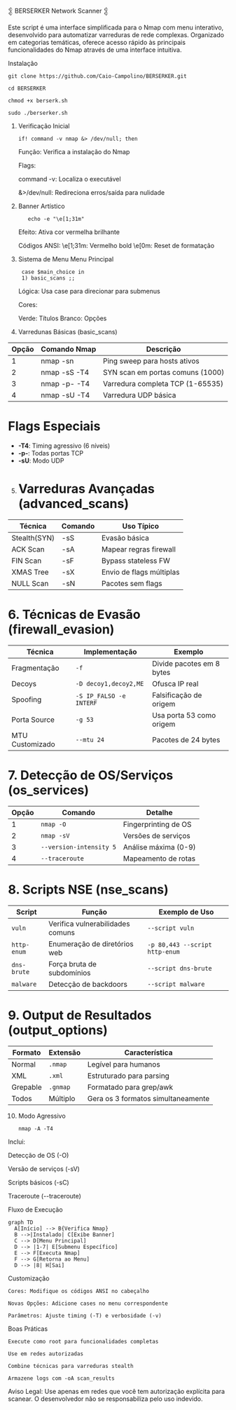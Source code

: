 𒉭 BERSERKER Network Scanner 𒉭

Este script é uma interface simplificada para o Nmap com menu interativo, desenvolvido para automatizar varreduras de rede complexas. Organizado em categorias temáticas, oferece acesso rápido às principais funcionalidades do Nmap através de uma interface intuitiva.

Instalação

    git clone https://github.com/Caio-Campolino/BERSERKER.git

    cd BERSERKER

    chmod +x berserk.sh

    sudo ./berserker.sh

1. Verificação Inicial
   
       if! command -v nmap &> /dev/null; then
    Função: Verifica a instalação do Nmap

    Flags:

   command -v: Localiza o executável

   &>/dev/null: Redireciona erros/saída para nulidade

2. Banner Artístico

          echo -e "\e[1;31m"

    Efeito: Ativa cor vermelha brilhante

    Códigos ANSI:
\e[1;31m: Vermelho bold
\e[0m: Reset de formatação

3. Sistema de Menu
Menu Principal

        case $main_choice in
        1) basic_scans ;;

    Lógica: Usa case para direcionar para submenus

    Cores:

   Verde: Títulos
   Branco: Opções



4. Varredunas Básicas (basic_scans)

| Opção | Comando Nmap       | Descrição                                |
|-------|--------------------|------------------------------------------|
| 1     | nmap -sn           | Ping sweep para hosts ativos            |
| 2     | nmap -sS -T4       | SYN scan em portas comuns (1000)         |
| 3     | nmap -p- -T4       | Varredura completa TCP (1-65535)         |
| 4     | nmap -sU -T4       | Varredura UDP básica                     |


# Flags Especiais

- **-T4**: Timing agressivo (6 níveis)
- **-p-**: Todas portas TCP
- **-sU**: Modo UDP



5. # Varreduras Avançadas (advanced_scans)

| Técnica        | Comando | Uso Típico               |
|----------------|---------|--------------------------|
| Stealth(SYN)   | -sS     | Evasão básica            |
| ACK Scan       | -sA     | Mapear regras firewall   |
| FIN Scan       | -sF     | Bypass stateless FW      |
| XMAS Tree      | -sX     | Envio de flags múltiplas |
| NULL Scan      | -sN     | Pacotes sem flags        |


# 6. Técnicas de Evasão (firewall_evasion)

| Técnica         | Implementação                     | Exemplo                                   |
|-----------------|-----------------------------------|-------------------------------------------|
| Fragmentação    | `-f`                              | Divide pacotes em 8 bytes                 |
| Decoys          | `-D decoy1,decoy2,ME`             | Ofusca IP real                            |
| Spoofing        | `-S IP_FALSO -e INTERF`           | Falsificação de origem                    |
| Porta Source    | `-g 53`                           | Usa porta 53 como origem                  |
| MTU Customizado | `--mtu 24`                        | Pacotes de 24 bytes                       |

# 7. Detecção de OS/Serviços (os_services)

| Opção               | Comando                     | Detalhe                          |
|---------------------|-----------------------------|----------------------------------|
| 1                   | `nmap -O`                   | Fingerprinting de OS            |
| 2                   | `nmap -sV`                  | Versões de serviços             |
| 3                   | `--version-intensity 5`     | Análise máxima (0-9)            |
| 4                   | `--traceroute`              | Mapeamento de rotas             |


# 8. Scripts NSE (nse_scans)

| Script       | Função                                | Exemplo de Uso                     |
|--------------|---------------------------------------|------------------------------------|
| `vuln`       | Verifica vulnerabilidades comuns      | `--script vuln`                   |
| `http-enum`  | Enumeração de diretórios web          | `-p 80,443 --script http-enum`    |
| `dns-brute`  | Força bruta de subdomínios            | `--script dns-brute`              |
| `malware`    | Detecção de backdoors                 | `--script malware`                |


# 9. Output de Resultados (output_options)

| Formato      | Extensão   | Característica                          |
|--------------|------------|-----------------------------------------|
| Normal       | `.nmap`    | Legível para humanos                    |
| XML          | `.xml`     | Estruturado para parsing                |
| Grepable     | `.gnmap`   | Formatado para grep/awk                 |
| Todos        | Múltiplo   | Gera os 3 formatos simultaneamente      |

10. Modo Agressivo

        nmap -A -T4

Inclui:

   Detecção de OS (-O)

   Versão de serviços (-sV)

   Scripts básicos (-sC)

  Traceroute (--traceroute)

Fluxo de Execução

    graph TD
      A[Início] --> B{Verifica Nmap}
      B -->|Instalado| C[Exibe Banner]
      C --> D[Menu Principal]
      D --> |1-7| E[Submenu Específico]
      E --> F[Executa Nmap]
      F --> G[Retorna ao Menu]
      D --> |8| H[Sai]

Customização

    Cores: Modifique os códigos ANSI no cabeçalho

    Novas Opções: Adicione cases no menu correspondente

    Parâmetros: Ajuste timing (-T) e verbosidade (-v)

Boas Práticas

    Execute como root para funcionalidades completas

    Use em redes autorizadas

    Combine técnicas para varreduras stealth

    Armazene logs com -oA scan_results

Aviso Legal: Use apenas em redes que você tem autorização explícita para scanear. O desenvolvedor não se responsabiliza pelo uso indevido.
